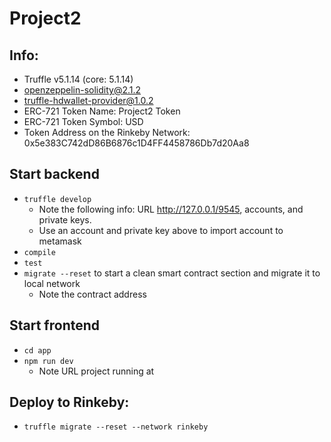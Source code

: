 # Project2
## Info:
- Truffle v5.1.14 (core: 5.1.14)
- openzeppelin-solidity@2.1.2
- truffle-hdwallet-provider@1.0.2
- ERC-721 Token Name: Project2 Token
- ERC-721 Token Symbol: USD
- Token Address on the Rinkeby Network: 0x5e383C742dD86B6876c1D4FF4458786Db7d20Aa8

## Start backend
- `truffle develop`
  - Note the following info: URL http://127.0.0.1/9545, accounts, and private keys.
  - Use an account and private key above to import account to metamask
- `compile`
- `test`
- `migrate --reset` to start a clean smart contract section and migrate it to local network
  - Note the contract address

## Start frontend
- `cd app`
- `npm run dev`
  - Note URL project running at

## Deploy to Rinkeby:
- `truffle migrate --reset --network rinkeby`